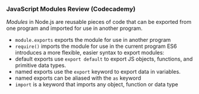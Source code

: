 ### JavaScript Modules Review (Codecademy)

_Modules_ in Node.js are reusable pieces of code that can be exported from one program and imported for use in another program.

-   `module.exports` exports the module for use in another program
-   `require()` imports the module for use in the current program
    ES6 introduces a more flexible, easier syntax to export modules:
-   default exports use `export default` to export JS objects, functions, and primitive data types.
-   named exports use the `export` keyword to export data in variables.
-   named exports can be aliased with the `as` keyword
-   `import` is a keyword that imports any object, function or data type
